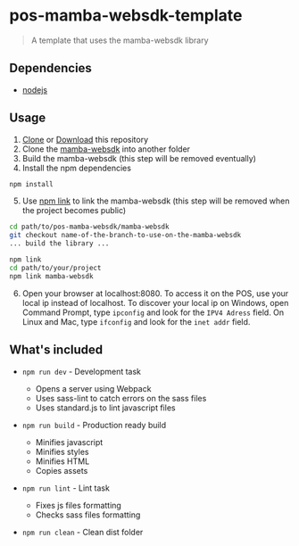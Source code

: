 # pos-mamba-websdk-template
> A template that uses the mamba-websdk library

## Dependencies
- [nodejs](https://nodejs.org/)

## Usage
1. [Clone](https://github.com/stone-payments/pos-mamba-websdk-template) or [Download](https://github.com/stone-payments/pos-mamba-websdk-template/archive/master.zip) this repository
2. Clone the [mamba-websdk](https://github.com/stone-payments/pos-mamba-websdk) into another folder
3. Build the mamba-websdk (this step will be removed eventually)
4. Install the npm dependencies
```bash
npm install
```
5. Use [npm link](https://docs.npmjs.com/cli/link) to link the mamba-websdk (this step will be removed when the project becomes public)
```bash
cd path/to/pos-mamba-websdk/mamba-websdk
git checkout name-of-the-branch-to-use-on-the-mamba-websdk
... build the library ...

npm link
cd path/to/your/project
npm link mamba-websdk
```
6. Open your browser at localhost:8080. To access it on the POS, use your local ip instead of localhost. To discover your local ip on Windows, open Command Prompt, type `ipconfig` and look for the `IPV4 Adress` field. On Linux and Mac, type `ifconfig` and look for the `inet addr` field.

## What's included
- `npm run dev` - Development task
  - Opens a server using Webpack
  - Uses sass-lint to catch errors on the sass files
  - Uses standard.js to lint javascript files

- `npm run build` - Production ready build
  - Minifies javascript
  - Minifies styles
  - Minifies HTML
  - Copies assets

- `npm run lint` - Lint task
  - Fixes js files formatting
  - Checks sass files formatting

- `npm run clean` - Clean dist folder